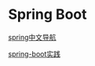 # Spring Boot

[spring中文导航](http://springboot.fun/)

[spring-boot实践](https://github.com/xkcoding/spring-boot-demo)

```

```

